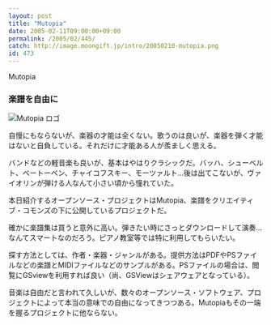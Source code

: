 ```yaml
---
layout: post
title: "Mutopia"
date: 2005-02-11T09:00:00+09:00
permalink: /2005/02/445/
catch: http://image.moongift.jp/intro/20050210-mutopia.png
id: 473
---
```

Mutopia  
<!--more-->

### 楽譜を自由に
  

![Mutopia ロゴ](http://image.moongift.jp/intro/20050210-mutopia.png "Mutopia ロゴ")

  

自慢にもならないが、楽器の才能は全くない。歌うのは良いが、楽器を弾く才能はないと自負している。それだけに才能ある人が羨ましく思える。

  

バンドなどの軽音楽も良いが、基本はやはりクラシックだ。バッハ、シューベルト、ベートーベン、チャイコフスキー、モーツァルト…後は出てこないが、ヴァイオリンが弾ける人なんて小さい頃から憧れていた。

  

本日紹介するオープンソース・プロジェクトはMutopia、楽譜をクリエイティブ・コモンズの下に公開しているプロジェクトだ。

  

確かに楽譜集は買うと意外に高い。弾きたい時にさっとダウンロードして演奏…なんてスマートなのだろう。ピアノ教室等では特に利用してもらいたい。

  

探す方法としては、作者・楽器・ジャンルがある。提供方法はPDFやPSファイルなどの楽譜とMIDIファイルなどのサンプルがある。PSファイルの場合は、閲覧にGSviewを利用すれば良い（尚、GSViewはシェアウェアとなっている）。

  

音楽は自由だと言われて久しいが、数々のオープンソース・ソフトウェア、プロジェクトによって本当の意味での自由になってきつつある。Mutopiaもその一端を握るプロジェクトに他ならない。

